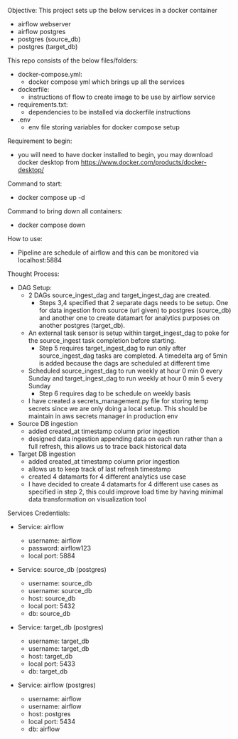 Objective:
This project sets up the below services in a docker container
- airflow webserver
- airflow postgres
- postgres (source_db)
- postgres (target_db)

This repo consists of the below files/folders:
- docker-compose.yml:
    - docker compose yml which brings up all the services
- dockerfile:
    - instructions of flow to create image to be use by airflow service
- requirements.txt:
    - dependencies to be installed via dockerfile instructions
- .env
    - env file storing variables for docker compose setup

Requirement to begin:
- you will need to have docker installed to begin, you may download docker desktop from https://www.docker.com/products/docker-desktop/

Command to start:
- docker compose up -d

Command to bring down all containers:
- docker compose down

How to use:
- Pipeline are schedule of airflow and this can be monitored via localhost:5884

Thought Process:
- DAG Setup:
    - 2 DAGs source_ingest_dag and target_ingest_dag are created.
        * Steps 3,4 specified that 2 separate dags needs to be setup. One for data ingestion from source (url given) to postgres (source_db) and another one to create datamart for analytics purposes on another postgres (target_db).
    - An external task sensor is setup within target_ingest_dag to poke for the source_ingest task completion before starting.
        * Step 5 requires target_ingest_dag to run only after source_ingest_dag tasks are completed. A timedelta arg of 5min is added because the dags are scheduled at different time
    - Scheduled source_ingest_dag to run weekly at hour 0 min 0 every Sunday and target_ingest_dag to run weekly at hour 0 min 5 every Sunday
        * Step 6 requires dag to be schedule on weekly basis
    - I have created a secrets_management.py file for storing temp secrets since we are only doing a local setup. This should be maintain in aws secrets manager in production env
- Source DB ingestion
    - added created_at timestamp column prior ingestion
    * designed data ingestion appending data on each run rather than a full refresh, this allows us to trace back historical data
- Target DB ingestion
    - added created_at timestamp column prior ingestion
    * allows us to keep track of last refresh timestamp
    - created 4 datamarts for 4 different analytics use case
    * I have decided to create 4 datamarts for 4 different use cases as specified in step 2, this could improve load time by having minimal data transformation on visualization tool

Services Credentials:

- Service: airflow
    * username: airflow
    * password: airflow123
    * local port: 5884

- Service: source_db (postgres)
    * username: source_db
    * username: source_db
    * host: source_db
    * local port: 5432                       
    * db: source_db

- Service: target_db (postgres)
    * username: target_db
    * username: target_db
    * host: target_db
    * local port: 5433                      
    * db: target_db

- Service: airflow (postgres)
    * username: airflow
    * username: airflow
    * host: postgres
    * local port: 5434                 
    * db: airflow